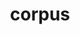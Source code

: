 ---
title: corpus
meaning: body
ch: [body, twentyonetwo]
pos: nounthird
genitive: corporis
abbgender: n.
abbgender2: neut.
gender: neuter
declension: third
derivative: corporate, corporeal, corpse
---